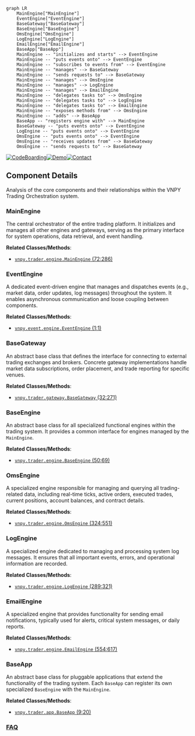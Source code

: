 ```mermaid
graph LR
    MainEngine["MainEngine"]
    EventEngine["EventEngine"]
    BaseGateway["BaseGateway"]
    BaseEngine["BaseEngine"]
    OmsEngine["OmsEngine"]
    LogEngine["LogEngine"]
    EmailEngine["EmailEngine"]
    BaseApp["BaseApp"]
    MainEngine -- "initializes and starts" --> EventEngine
    MainEngine -- "puts events onto" --> EventEngine
    MainEngine -- "subscribes to events from" --> EventEngine
    MainEngine -- "manages" --> BaseGateway
    MainEngine -- "sends requests to" --> BaseGateway
    MainEngine -- "manages" --> OmsEngine
    MainEngine -- "manages" --> LogEngine
    MainEngine -- "manages" --> EmailEngine
    MainEngine -- "delegates tasks to" --> OmsEngine
    MainEngine -- "delegates tasks to" --> LogEngine
    MainEngine -- "delegates tasks to" --> EmailEngine
    MainEngine -- "exposes methods from" --> OmsEngine
    MainEngine -- "adds" --> BaseApp
    BaseApp -- "registers engine with" --> MainEngine
    BaseGateway -- "puts events onto" --> EventEngine
    LogEngine -- "puts events onto" --> EventEngine
    OmsEngine -- "puts events onto" --> EventEngine
    OmsEngine -- "receives updates from" --> BaseGateway
    OmsEngine -- "sends requests to" --> BaseGateway
```
[![CodeBoarding](https://img.shields.io/badge/Generated%20by-CodeBoarding-9cf?style=flat-square)](https://github.com/CodeBoarding/GeneratedOnBoardings)[![Demo](https://img.shields.io/badge/Try%20our-Demo-blue?style=flat-square)](https://www.codeboarding.org/demo)[![Contact](https://img.shields.io/badge/Contact%20us%20-%20contact@codeboarding.org-lightgrey?style=flat-square)](mailto:contact@codeboarding.org)

## Component Details

Analysis of the core components and their relationships within the VNPY Trading Orchestration system.

### MainEngine
The central orchestrator of the entire trading platform. It initializes and manages all other engines and gateways, serving as the primary interface for system operations, data retrieval, and event handling.


**Related Classes/Methods**:

- <a href="https://github.com/vnpy/vnpy/blob/master/vnpy/trader/engine.py#L72-L286" target="_blank" rel="noopener noreferrer">`vnpy.trader.engine.MainEngine` (72:286)</a>


### EventEngine
A dedicated event-driven engine that manages and dispatches events (e.g., market data, order updates, log messages) throughout the system. It enables asynchronous communication and loose coupling between components.


**Related Classes/Methods**:

- <a href="https://github.com/vnpy/vnpy/blob/master/vnpy/event/engine.py#L1-L1" target="_blank" rel="noopener noreferrer">`vnpy.event.engine.EventEngine` (1:1)</a>


### BaseGateway
An abstract base class that defines the interface for connecting to external trading exchanges and brokers. Concrete gateway implementations handle market data subscriptions, order placement, and trade reporting for specific venues.


**Related Classes/Methods**:

- <a href="https://github.com/vnpy/vnpy/blob/master/vnpy/trader/gateway.py#L32-L271" target="_blank" rel="noopener noreferrer">`vnpy.trader.gateway.BaseGateway` (32:271)</a>


### BaseEngine
An abstract base class for all specialized functional engines within the trading system. It provides a common interface for engines managed by the `MainEngine`.


**Related Classes/Methods**:

- <a href="https://github.com/vnpy/vnpy/blob/master/vnpy/trader/engine.py#L50-L69" target="_blank" rel="noopener noreferrer">`vnpy.trader.engine.BaseEngine` (50:69)</a>


### OmsEngine
A specialized engine responsible for managing and querying all trading-related data, including real-time ticks, active orders, executed trades, current positions, account balances, and contract details.


**Related Classes/Methods**:

- <a href="https://github.com/vnpy/vnpy/blob/master/vnpy/trader/engine.py#L324-L551" target="_blank" rel="noopener noreferrer">`vnpy.trader.engine.OmsEngine` (324:551)</a>


### LogEngine
A specialized engine dedicated to managing and processing system log messages. It ensures that all important events, errors, and operational information are recorded.


**Related Classes/Methods**:

- <a href="https://github.com/vnpy/vnpy/blob/master/vnpy/trader/engine.py#L289-L321" target="_blank" rel="noopener noreferrer">`vnpy.trader.engine.LogEngine` (289:321)</a>


### EmailEngine
A specialized engine that provides functionality for sending email notifications, typically used for alerts, critical system messages, or daily reports.


**Related Classes/Methods**:

- <a href="https://github.com/vnpy/vnpy/blob/master/vnpy/trader/engine.py#L554-L617" target="_blank" rel="noopener noreferrer">`vnpy.trader.engine.EmailEngine` (554:617)</a>


### BaseApp
An abstract base class for pluggable applications that extend the functionality of the trading system. Each `BaseApp` can register its own specialized `BaseEngine` with the `MainEngine`.


**Related Classes/Methods**:

- <a href="https://github.com/vnpy/vnpy/blob/master/vnpy/trader/app.py#L9-L20" target="_blank" rel="noopener noreferrer">`vnpy.trader.app.BaseApp` (9:20)</a>




### [FAQ](https://github.com/CodeBoarding/GeneratedOnBoardings/tree/main?tab=readme-ov-file#faq)